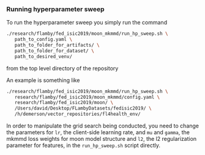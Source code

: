 ### Running hyperparameter sweep

To run the hyperparameter sweep you simply run the command

```bash
./research/flamby/fed_isic2019/moon_mkmmd/run_hp_sweep.sh \
   path_to_config.yaml \
   path_to_folder_for_artifacts/ \
   path_to_folder_for_dataset/ \
   path_to_desired_venv/
```

from the top level directory of the repository

An example is something like
``` bash
./research/flamby/fed_isic2019/moon_mkmmd/run_hp_sweep.sh \
   research/flamby/fed_isic2019/moon_mkmmd/config.yaml \
   research/flamby/fed_isic2019/moon/ \
   /Users/david/Desktop/FLambyDatasets/fedisic2019/ \
   /h/demerson/vector_repositories/fl4health_env/
```

In order to manipulate the grid search being conducted, you need to change the parameters for `lr`, the client-side learning rate, and `mu` and `gamma`, the mkmmd loss weights for moon model structure and `l2`, the l2 regularization parameter for features, in the `run_hp_sweep.sh` script directly.
